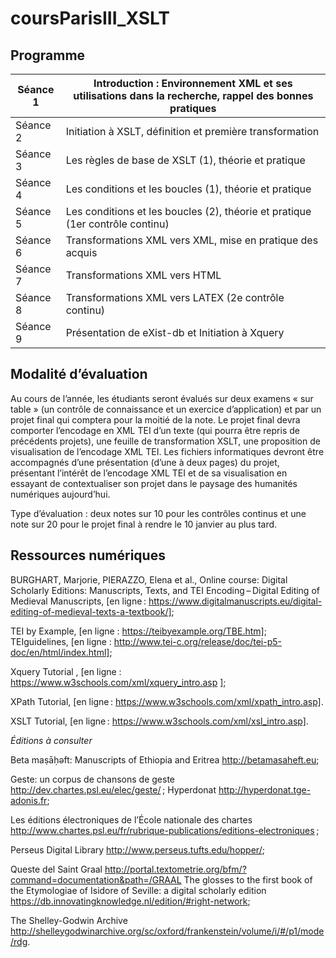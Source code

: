 # coursParisIII_XSLT

## Programme

| Séance 1 | Introduction : Environnement XML et ses utilisations dans la recherche, rappel des bonnes pratiques |
|----------|-----------------------------------------------------------------------------------------------------|
| Séance 2 | Initiation à XSLT, définition et première transformation                                            |
| Séance 3 | Les règles de base de XSLT (1), théorie et pratique                                                 |
| Séance 4 | Les conditions et les boucles (1), théorie et pratique                                              |
| Séance 5 | Les conditions et les boucles (2), théorie et pratique (1er contrôle continu)                       |
| Séance 6 | Transformations XML vers XML, mise en pratique des acquis                                           |
| Séance 7 | Transformations XML vers HTML                                                                       |
| Séance 8 | Transformations XML vers LATEX (2e contrôle continu)                                                |
| Séance 9 | Présentation de eXist-db et Initiation à Xquery                                                     |


## Modalité d’évaluation

Au cours de l’année, les étudiants seront évalués sur deux examens « sur table » (un contrôle de connaissance et un exercice d’application) et par un projet final qui comptera pour la moitié de la note. Le projet final devra comporter l’encodage en XML TEI d’un texte (qui pourra être repris de précédents projets), une feuille de transformation XSLT, une proposition de visualisation de l’encodage XML TEI. Les fichiers informatiques devront être accompagnés d’une présentation (d’une à deux pages) du projet, présentant l’intérêt de l’encodage XML TEI et de sa visualisation en essayant de contextualiser son projet dans le paysage des humanités numériques aujourd’hui.

Type d’évaluation : deux notes sur 10 pour les contrôles continus et une note sur 20 pour le projet final à rendre le 10 janvier au plus tard.


## Ressources numériques

BURGHART, Marjorie, PIERAZZO, Elena et al., Online course: Digital Scholarly Editions: Manuscripts, Texts, and TEI Encoding – Digital Editing of Medieval Manuscripts, [en ligne : https://www.digitalmanuscripts.eu/digital-editing-of-medieval-texts-a-textbook/];

TEI by Example, [en ligne : https://teibyexample.org/TBE.htm]; TEIguidelines, [en ligne : http://www.tei-c.org/release/doc/tei-p5-doc/en/html/index.html]; 

Xquery Tutorial , [en ligne : https://www.w3schools.com/xml/xquery_intro.asp ];

XPath Tutorial, [en ligne : https://www.w3schools.com/xml/xpath_intro.asp].

XSLT Tutorial, [en ligne : https://www.w3schools.com/xml/xsl_intro.asp].

*Éditions à consulter* 

Beta maṣāḥǝft: Manuscripts of Ethiopia and Eritrea <http://betamasaheft.eu>; 


Geste: un corpus de chansons de geste <http://dev.chartes.psl.eu/elec/geste/> ;
Hyperdonat <http://hyperdonat.tge-adonis.fr>; 

Les éditions électroniques de l’École nationale des chartes <http://www.chartes.psl.eu/fr/rubrique-publications/editions-electroniques> ; 

Perseus Digital Library <http://www.perseus.tufts.edu/hopper/>; 

Queste del Saint Graal <http://portal.textometrie.org/bfm/?command=documentation&path=/GRAAL> 
The glosses to the first book of the Etymologiae of Isidore of Seville: a digital scholarly edition <https://db.innovatingknowledge.nl/edition/#right-network>;

The Shelley-Godwin Archive <http://shelleygodwinarchive.org/sc/oxford/frankenstein/volume/i/#/p1/mode/rdg>. 
